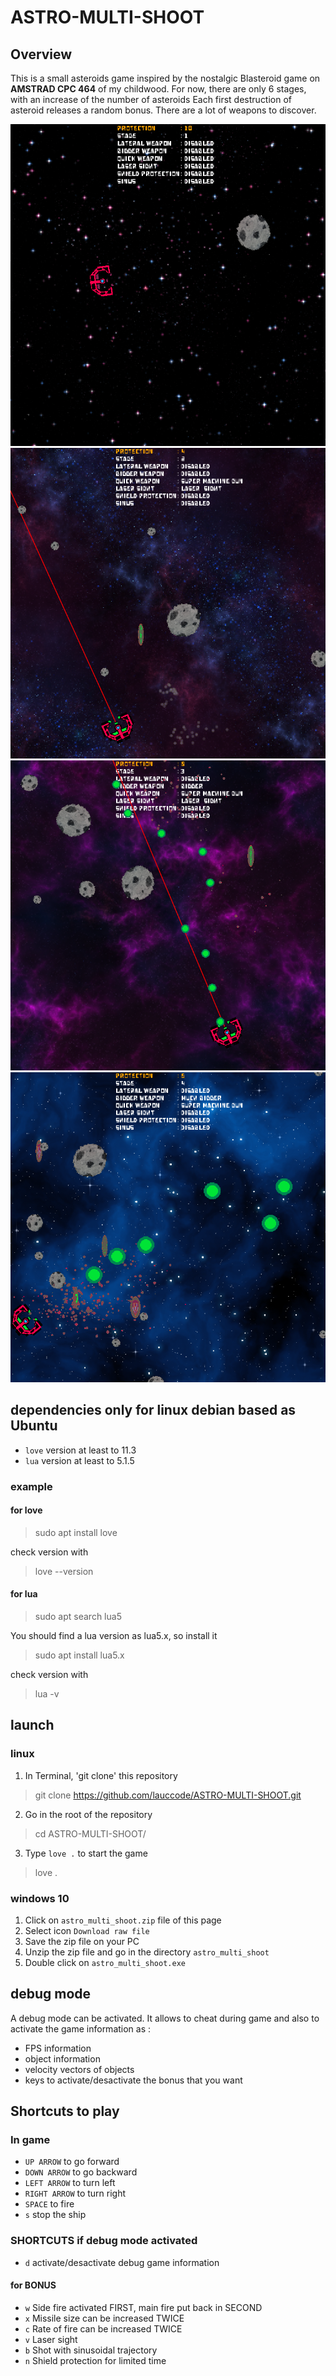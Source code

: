 # ASTRO-MULTI-SHOOT

## Overview 
This is a small asteroids game inspired by the nostalgic Blasteroid game on **AMSTRAD CPC 464** of my childwood.
For now, there are only 6 stages, with an increase of the number of asteroids
Each first destruction of asteroid releases a random bonus. There are a lot of weapons to discover.

![Texte alternatif](https://github.com/lauccode/ASTRO-MULTI-SHOOT/blob/main/inGame.png?raw=true)
![Texte alternatif](https://github.com/lauccode/ASTRO-MULTI-SHOOT/blob/main/inGame2.png?raw=true)
![Texte alternatif](https://github.com/lauccode/ASTRO-MULTI-SHOOT/blob/main/inGame3.png?raw=true)
![Texte alternatif](https://github.com/lauccode/ASTRO-MULTI-SHOOT/blob/main/inGame4.png?raw=true)

## dependencies only for linux debian based as Ubuntu
- `love` version at least to 11.3
- `lua` version at least to 5.1.5

### example
#### for love

> sudo apt install love

check version with

> love --version

#### for lua

> sudo apt search lua5

You should find a lua version as lua5.x, so install it

> sudo apt install lua5.x

check version with

> lua -v

## launch

### linux
1. In Terminal, 'git clone' this repository
> git clone https://github.com/lauccode/ASTRO-MULTI-SHOOT.git
2. Go in the root of the repository
> cd ASTRO-MULTI-SHOOT/
3. Type `love .` to start the game
> love .

### windows 10
1. Click on `astro_multi_shoot.zip` file of this page
2. Select icon `Download raw file`
3. Save the zip file on your PC
4. Unzip the zip file and go in the directory `astro_multi_shoot`
5. Double click on `astro_multi_shoot.exe`

## debug mode
A debug mode can be activated.
It allows to cheat during game and also to activate the game information as :
- FPS information
- object information
- velocity vectors of objects
- keys to activate/desactivate the bonus that you want

## Shortcuts to play
### In game

- `UP ARROW`    to go forward
- `DOWN ARROW`  to go backward
- `LEFT ARROW`  to turn left
- `RIGHT ARROW` to turn right
- `SPACE`       to fire
- `s`           stop the ship

### SHORTCUTS if debug mode activated
- `d`           activate/desactivate debug game information

#### for BONUS
- `w`           Side fire activated FIRST, main fire put back in SECOND
- `x`           Missile size can be increased TWICE
- `c`           Rate of fire can be increased TWICE
- `v`           Laser sight
- `b`           Shot with sinusoidal trajectory
- `n`           Shield protection for limited time

